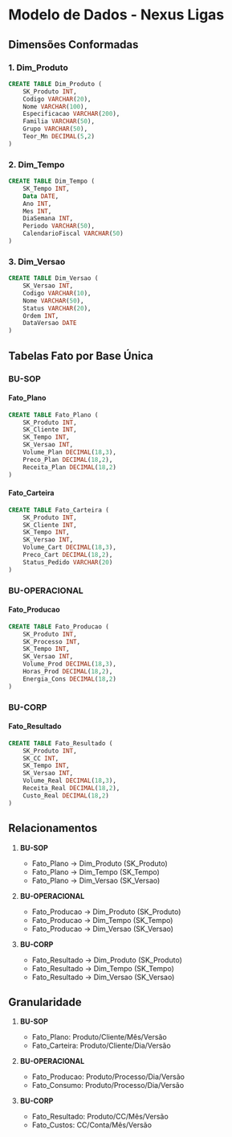 # Modelo de Dados - Nexus Ligas

## Dimensões Conformadas

### 1. Dim_Produto
```sql
CREATE TABLE Dim_Produto (
    SK_Produto INT,
    Codigo VARCHAR(20),
    Nome VARCHAR(100),
    Especificacao VARCHAR(200),
    Familia VARCHAR(50),
    Grupo VARCHAR(50),
    Teor_Mn DECIMAL(5,2)
)
```

### 2. Dim_Tempo
```sql
CREATE TABLE Dim_Tempo (
    SK_Tempo INT,
    Data DATE,
    Ano INT,
    Mes INT,
    DiaSemana INT,
    Periodo VARCHAR(50),
    CalendarioFiscal VARCHAR(50)
)
```

### 3. Dim_Versao
```sql
CREATE TABLE Dim_Versao (
    SK_Versao INT,
    Codigo VARCHAR(10),
    Nome VARCHAR(50),
    Status VARCHAR(20),
    Ordem INT,
    DataVersao DATE
)
```

## Tabelas Fato por Base Única

### BU-SOP

#### Fato_Plano
```sql
CREATE TABLE Fato_Plano (
    SK_Produto INT,
    SK_Cliente INT,
    SK_Tempo INT,
    SK_Versao INT,
    Volume_Plan DECIMAL(18,3),
    Preco_Plan DECIMAL(18,2),
    Receita_Plan DECIMAL(18,2)
)
```

#### Fato_Carteira
```sql
CREATE TABLE Fato_Carteira (
    SK_Produto INT,
    SK_Cliente INT,
    SK_Tempo INT,
    SK_Versao INT,
    Volume_Cart DECIMAL(18,3),
    Preco_Cart DECIMAL(18,2),
    Status_Pedido VARCHAR(20)
)
```

### BU-OPERACIONAL

#### Fato_Producao
```sql
CREATE TABLE Fato_Producao (
    SK_Produto INT,
    SK_Processo INT,
    SK_Tempo INT,
    SK_Versao INT,
    Volume_Prod DECIMAL(18,3),
    Horas_Prod DECIMAL(18,2),
    Energia_Cons DECIMAL(18,2)
)
```

### BU-CORP

#### Fato_Resultado
```sql
CREATE TABLE Fato_Resultado (
    SK_Produto INT,
    SK_CC INT,
    SK_Tempo INT,
    SK_Versao INT,
    Volume_Real DECIMAL(18,3),
    Receita_Real DECIMAL(18,2),
    Custo_Real DECIMAL(18,2)
)
```

## Relacionamentos

1. **BU-SOP**
   - Fato_Plano -> Dim_Produto (SK_Produto)
   - Fato_Plano -> Dim_Tempo (SK_Tempo)
   - Fato_Plano -> Dim_Versao (SK_Versao)

2. **BU-OPERACIONAL**
   - Fato_Producao -> Dim_Produto (SK_Produto)
   - Fato_Producao -> Dim_Tempo (SK_Tempo)
   - Fato_Producao -> Dim_Versao (SK_Versao)

3. **BU-CORP**
   - Fato_Resultado -> Dim_Produto (SK_Produto)
   - Fato_Resultado -> Dim_Tempo (SK_Tempo)
   - Fato_Resultado -> Dim_Versao (SK_Versao)

## Granularidade

1. **BU-SOP**
   - Fato_Plano: Produto/Cliente/Mês/Versão
   - Fato_Carteira: Produto/Cliente/Dia/Versão

2. **BU-OPERACIONAL**
   - Fato_Producao: Produto/Processo/Dia/Versão
   - Fato_Consumo: Produto/Processo/Dia/Versão

3. **BU-CORP**
   - Fato_Resultado: Produto/CC/Mês/Versão
   - Fato_Custos: CC/Conta/Mês/Versão